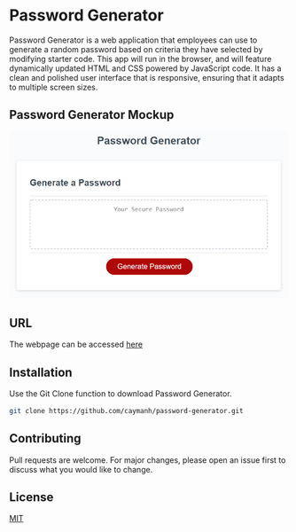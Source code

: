 # Password Generator

Password Generator is a web application that employees can use to generate a random password based on criteria they have selected by modifying starter code. This app will run in the browser, and will feature dynamically updated HTML and CSS powered by JavaScript code. It has a clean and polished user interface that is responsive, ensuring that it adapts to multiple screen sizes.

## Password Generator Mockup
<p align="center">
  <img alt="Password Generator" src="https://github.com/caymanh/password-generator/blob/main/image/password-generator-mockup.png">
</p>

## URL
The webpage can be accessed [here](https://caymanh.github.io/password-generator/)

## Installation

Use the Git Clone function to download Password Generator.

```bash
git clone https://github.com/caymanh/password-generator.git
```

## Contributing
Pull requests are welcome. For major changes, please open an issue first to discuss what you would like to change.

## License
[MIT](https://choosealicense.com/licenses/mit/)